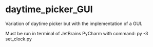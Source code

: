 # daytime_picker_GUI
Variation of daytime picker but with the implementation of a GUI.

Must be run in terminal of JetBrains PyCharm with command:
py -3 set_clock.py
